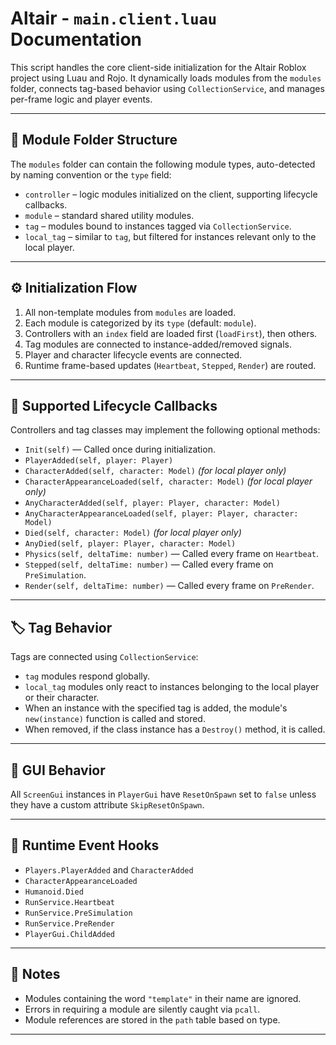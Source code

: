 # Altair - `main.client.luau` Documentation

This script handles the core client-side initialization for the Altair Roblox project using Luau and Rojo. It dynamically loads modules from the `modules` folder, connects tag-based behavior using `CollectionService`, and manages per-frame logic and player events.

---

## 📁 Module Folder Structure

The `modules` folder can contain the following module types, auto-detected by naming convention or the `type` field:

- `controller` – logic modules initialized on the client, supporting lifecycle callbacks.
- `module` – standard shared utility modules.
- `tag` – modules bound to instances tagged via `CollectionService`.
- `local_tag` – similar to `tag`, but filtered for instances relevant only to the local player.

---

## ⚙️ Initialization Flow

1. All non-template modules from `modules` are loaded.
2. Each module is categorized by its `type` (default: `module`).
3. Controllers with an `index` field are loaded first (`loadFirst`), then others.
4. Tag modules are connected to instance-added/removed signals.
5. Player and character lifecycle events are connected.
6. Runtime frame-based updates (`Heartbeat`, `Stepped`, `Render`) are routed.

---

## 🧩 Supported Lifecycle Callbacks

Controllers and tag classes may implement the following optional methods:

- `Init(self)` — Called once during initialization.
- `PlayerAdded(self, player: Player)`
- `CharacterAdded(self, character: Model)` _(for local player only)_
- `CharacterAppearanceLoaded(self, character: Model)` _(for local player only)_
- `AnyCharacterAdded(self, player: Player, character: Model)`
- `AnyCharacterAppearanceLoaded(self, player: Player, character: Model)`
- `Died(self, character: Model)` _(for local player only)_
- `AnyDied(self, player: Player, character: Model)`
- `Physics(self, deltaTime: number)` — Called every frame on `Heartbeat`.
- `Stepped(self, deltaTime: number)` — Called every frame on `PreSimulation`.
- `Render(self, deltaTime: number)` — Called every frame on `PreRender`.

---

## 🏷️ Tag Behavior

Tags are connected using `CollectionService`:

- `tag` modules respond globally.
- `local_tag` modules only react to instances belonging to the local player or their character.
- When an instance with the specified tag is added, the module's `new(instance)` function is called and stored.
- When removed, if the class instance has a `Destroy()` method, it is called.

---

## 🧠 GUI Behavior

All `ScreenGui` instances in `PlayerGui` have `ResetOnSpawn` set to `false` unless they have a custom attribute `SkipResetOnSpawn`.

---

## 🔄 Runtime Event Hooks

- `Players.PlayerAdded` and `CharacterAdded`
- `CharacterAppearanceLoaded`
- `Humanoid.Died`
- `RunService.Heartbeat`
- `RunService.PreSimulation`
- `RunService.PreRender`
- `PlayerGui.ChildAdded`

---

## 📌 Notes

- Modules containing the word `"template"` in their name are ignored.
- Errors in requiring a module are silently caught via `pcall`.
- Module references are stored in the `path` table based on type.

---
